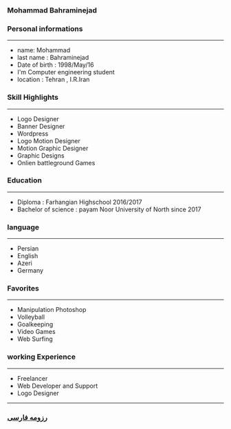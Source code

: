 
### Mohammad Bahraminejad


### Personal informations

---
+ name: Mohammad
+ last name : Bahraminejad
+ Date of birth : 1998/May/16
+ I'm Computer engineering student
+ location : Tehran , I.R.Iran


### Skill Highlights

---
+ Logo Designer
+ Banner Designer
+ Wordpress
+ Logo Motion  Designer
+ Motion Graphic Designer
+ Graphic Designs
+ Onlien battleground Games


### Education

---
+ Diploma : Farhangian Highschool 2016/2017
+ Bachelor of science : payam Noor University of North since 2017

### language

---
+ Persian
+ English
+ Azeri
+ Germany


### Favorites

---
+ Manipulation Photoshop
+ Volleyball
+ Goalkeeping
+ Video Games
+ Web Surfing


### working Experience

---
+ Freelancer
+ Web Developer and Support
+ Logo Designer




--- 
### [رزومه فارسی](resume-fa.md)

